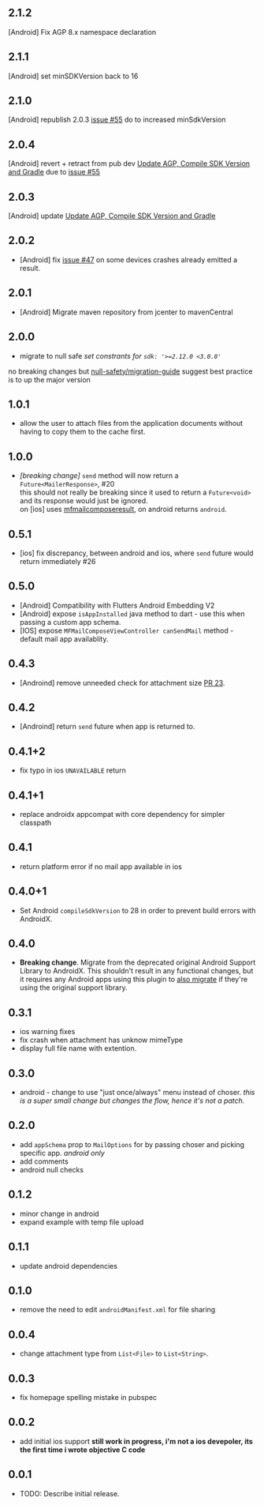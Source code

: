 ## 2.1.2
  [Android] Fix AGP 8.x namespace declaration

## 2.1.1
  [Android] set minSDKVersion back to 16

## 2.1.0
  [Android] republish 2.0.3 [issue #55](https://github.com/taljacobson/flutter_mailer/issues/47) do to increased minSdkVersion

## 2.0.4
  [Android] revert + retract from pub dev  [Update AGP, Compile SDK Version and Gradle](https://github.com/taljacobson/flutter_mailer/pull/54) due to [issue #55](https://github.com/taljacobson/flutter_mailer/issues/47)

## 2.0.3
  [Android] update [Update AGP, Compile SDK Version and Gradle](https://github.com/taljacobson/flutter_mailer/pull/54)

## 2.0.2

* [Android]  fix [issue #47](https://github.com/taljacobson/flutter_mailer/issues/47) on some devices crashes already emitted a result.

## 2.0.1

* [Android]  Migrate maven repository from jcenter to mavenCentral

## 2.0.0

* migrate to null safe
_set constrants for `sdk: '>=2.12.0 <3.0.0'`_

no breaking changes but [null-safety/migration-guide](https://dart.dev/null-safety/migration-guide#step5-publish) suggest best practice is to up the major version


## 1.0.1

* allow the user to attach files from the application documents without having to copy them to the cache first.

## 1.0.0

* _*[breaking change]*_ `send` method will now return a `Future<MailerResponse>`, #20<br/>
  this should not really be breaking since it used to return a `Future<void>` and its response would just be ignored.<br/> 
  on [ios] uses [mfmailcomposeresult](https://developer.apple.com/documentation/messageui/mfmailcomposeresult), on android returns `android`.


## 0.5.1

* [ios] fix discrepancy, between android and ios, where `send` future would return immediately #26


## 0.5.0

* [Android] Compatibility with Flutters Android Embedding V2
* [Android] expose `isAppInstalled` java method to dart - use this when passing a custom app schema.
* [IOS] expose `MFMailComposeViewController canSendMail` method - default mail app availablity. 


## 0.4.3

* [Androind] remove unneeded check for attachment size [PR 23](https://github.com/taljacobson/flutter_mailer/pull/23). 

## 0.4.2

* [Androind] return `send` future when app is returned to. 


## 0.4.1+2

* fix typo in ios `UNAVAILABLE` return

## 0.4.1+1

* replace androidx appcompat with core dependency for simpler classpath

## 0.4.1

* return platform error if no mail app available in ios

## 0.4.0+1

* Set Android `compileSdkVersion` to 28 in order to prevent build errors with AndroidX.

## 0.4.0

* **Breaking change**. Migrate from the deprecated original Android Support
  Library to AndroidX. This shouldn't result in any functional changes, but it
  requires any Android apps using this plugin to [also
  migrate](https://developer.android.com/jetpack/androidx/migrate) if they're
  using the original support library.

## 0.3.1
 * ios warning fixes
 * fix crash when attachment has unknow mimeType
 * display full file name with extention.

## 0.3.0
  * android - change to use "just once/always" menu instead of choser.
  _this is a super small change but changes the flow, hence it's not a patch._

## 0.2.0
  * add `appSchema` prop to `MailOptions` for by passing choser and picking specific app. _android only_
  * add comments
  * android null checks

## 0.1.2
  * minor change in android
  * expand example with temp file upload

## 0.1.1
  * update android dependencies

## 0.1.0
  * remove the need to edit `androidManifest.xml` for file sharing

## 0.0.4
 * change attachment type from `List<File>` to `List<String>`. 

## 0.0.3
* fix homepage spelling mistake in pubspec

## 0.0.2

* add initial ios support
**still work in progress, i'm not a ios devepoler, its the first time i wrote objective C code**


## 0.0.1

* TODO: Describe initial release.
